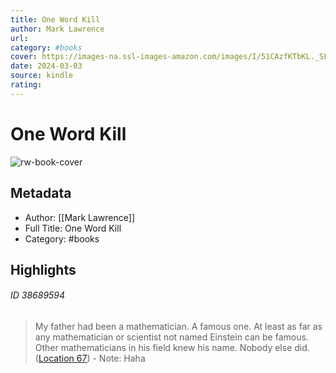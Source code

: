 ```yaml
---
title: One Word Kill
author: Mark Lawrence
url: 
category: #books
cover: https://images-na.ssl-images-amazon.com/images/I/51CAzfKTbKL._SL200_.jpg
date: 2024-03-03
source: kindle
rating:
---
```

# One Word Kill

![rw-book-cover](https://images-na.ssl-images-amazon.com/images/I/51CAzfKTbKL._SL200_.jpg)

## Metadata
- Author: [[Mark Lawrence]]
- Full Title: One Word Kill
- Category: #books

## Highlights
###### ID 38689594
> My father had been a mathematician. A famous one. At least as far as any mathematician or scientist not named Einstein can be famous. Other mathematicians in his field knew his name. Nobody else did. ([Location 67](https://readwise.io/to_kindle?action=open&asin=B07C24V3SD&location=67))
    - Note: Haha
    
